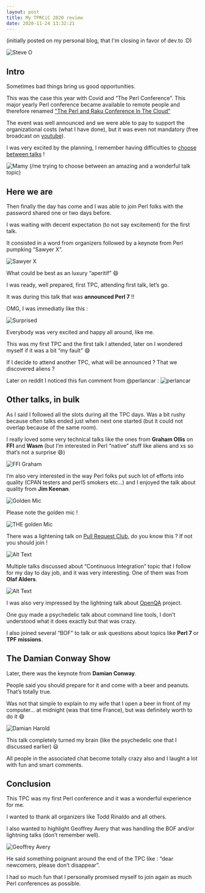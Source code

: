 ```yaml
---
layout: post
title: My TPRCiC 2020 review
date: 2020-11-24 13:32:21
---
```

(initially posted on my personal blog, that I'm closing in favor of dev.to :D)

![Steve O](/assets/images/s34jbuc2ky9ic71ehy3j.jpg)

## Intro
Sometimes bad things bring us good opportunities.

This was the case this year with Covid and “The Perl Conference”. This major yearly Perl conference became available to remote people and therefore renamed ["The Perl and Raku Conference In The Cloud"](https://perlconference.us/tpc-2020-cloud/)

The event was well announced and we were able to pay to support the organizational costs (what I have done), but it was even not mandatory (free broadcast on [youtube](https://www.youtube.com/yapcna)).

I was very excited by the planning, I remember having difficulties to [choose between talks](https://perlconference.us/tpc-2020-cloud/schedule/) !

![Mamy](/assets/images/16t9402t3zne0djyif1a.png)
(/me trying to choose between an amazing and a wonderful talk topic)

## Here we are
Then finally the day has come and I was able to join Perl folks with the password shared one or two days before.

I was waiting with decent expectation (to not say excitement) for the first talk.

It consisted in a word from organizers followed by a keynote from Perl pumpking “Sawyer X”.

![Sawyer X](/assets/images/cfgubinbjw78th92eocs.jpeg)

What could be best as an luxury “aperitif” :smile:

I was ready, well prepared, first TPC, attending first talk, let’s go.

It was during this talk that was **announced Perl 7** !!

OMG, I was immediatly like this :

![Surprised](/assets/images/698bnbc6v6ftrnjpxfr3.jpg)

Everybody was very excited and happy all around, like me.

This was my first TPC and the first talk I attended, later on I wondered myself if it was a bit “my fault” :smile:

If I decide to attend another TPC, what will be announced ? That we discovered aliens ?

Later on reddit I noticed this fun comment from @perlancar :
![perlancar](/assets/images/kq0msv1hrk2yku1ik5l1.png)

## Other talks, in bulk
As I said I followed all the slots during all the TPC days. Was a bit rushy because often talks ended just when next one started (but it could not overlap because of the same room).

I really loved some very technical talks like the ones from **Graham Ollis** on **FFI** and **Wasm** (but I’m interested in Perl “native” stuff like aliens and xs so that’s not a surprise :smile:)

![FFI Graham](/assets/images/rbhw8o6pfh12c4376r5i.png)

I’m also very interested in the way Perl folks put such lot of efforts into quality (CPAN testers and perl5 smokers etc…) and I enjoyed the talk about quality from **Jim Keenan**. 

![Golden Mic](/assets/images/haalrp9sh4msqgopcuu2.png)

Please note the golden mic !

![THE golden Mic](/assets/images/x8qrr46av5vf7nvzfx7x.png)

There was a lightening talk on [Pull Request Club](https://pullrequest.club/hello), do you know this ? If not you should join !

![Alt Text](/assets/images/g39udabfskcidzc2tfpp.png)

Multiple talks discussed about “Continuous Integration” topic that I follow for my day to day job, and it was very interesting. One of them was from **Olaf Alders**.

![Alt Text](/assets/images/387qol9p0vxbsd87tefc.png)

I was also very impressed by the lightning talk about [OpenQA](https://openqa.opensuse.org/) project.

One guy made a psychedelic talk about command line tools, I don’t understood what it does exactly but that was crazy.

I also joined several “BOF” to talk or ask questions about topics like **Perl 7** or **TPF missions**.

## The Damian Conway Show
Later, there was the keynote from **Damian Conway**.

People said you should prepare for it and come with a beer and peanuts. That’s totally true.

Was not that simple to explain to my wife that I open a beer in front of my computer… at midnight (was that time France), but was definitely worth to do it :smile:

![Damian Harold](/assets/images/21gqxw8z9k0caa4f5u3z.png)

This talk completely turned my brain (like the psychedelic one that I discussed earlier) :smiley:

All people in the associated chat become totally crazy also and I laught a lot with fun and smart comments.

## Conclusion
This TPC was my first Perl conference and it was a wonderful experience for me.

I wanted to thank all organizers like Todd Rinaldo and all others.

I also wanted to highlight Geoffrey Avery that was handling the BOF and/or lightning talks (don’t remember well).

![Geoffrey Avery](/assets/images/xbkbyz8ou263yvhs2zaz.png)

He said something poignant around the end of the TPC like : “dear newcomers, please don’t disappear”.

I had so much fun that I personally promised myself to join again as much Perl conferences as possible.


